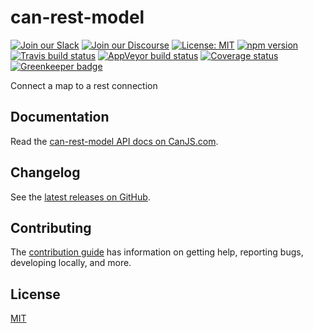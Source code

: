 # can-rest-model

[![Join our Slack](https://img.shields.io/badge/slack-join%20chat-611f69.svg)](https://www.bitovi.com/community/slack?utm_source=badge&utm_medium=badge&utm_campaign=pr-badge&utm_content=badge)
[![Join our Discourse](https://img.shields.io/discourse/https/forums.bitovi.com/posts.svg)](https://forums.bitovi.com/?utm_source=badge&utm_medium=badge&utm_campaign=pr-badge&utm_content=badge)
[![License: MIT](https://img.shields.io/badge/license-MIT-blue.svg)](https://github.com/canjs/can-rest-model/blob/master/LICENSE)
[![npm version](https://badge.fury.io/js/can-rest-model.svg)](https://www.npmjs.com/package/can-rest-model)
[![Travis build status](https://travis-ci.org/canjs/can-rest-model.svg?branch=master)](https://travis-ci.org/canjs/can-rest-model)
[![AppVeyor build status](https://ci.appveyor.com/api/projects/status/github/canjs/can-rest-model?branch=master&svg=true)](https://ci.appveyor.com/project/matthewp/can-rest-model)
[![Coverage status](https://coveralls.io/repos/github/canjs/can-rest-model/badge.svg?branch=master)](https://coveralls.io/github/canjs/can-rest-model?branch=master)
[![Greenkeeper badge](https://badges.greenkeeper.io/canjs/can-rest-model.svg)](https://greenkeeper.io/)

Connect a map to a rest connection

## Documentation

Read the [can-rest-model API docs on CanJS.com](https://canjs.com/doc/can-rest-model.html).

## Changelog

See the [latest releases on GitHub](https://github.com/canjs/can-rest-model/releases).

## Contributing

The [contribution guide](https://github.com/canjs/can-rest-model/blob/master/CONTRIBUTING.md) has information on getting help, reporting bugs, developing locally, and more.

## License

[MIT](https://github.com/canjs/can-rest-model/blob/master/LICENSE)
